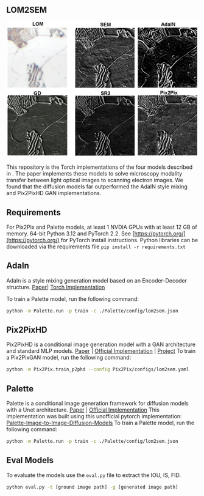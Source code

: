 ## LOM2SEM 

![Image](./docs/PearliteAllSim.png)

This repository is the Torch implementations of the four models described in [](). The paper implements these models to solve microscopy modality transfer between light optical images to scanning electron images. We found that the diffusion models far outperformed the AdaIN style mixing and Pix2PixHD GAN implementations.

## Requirements
For Pix2Pix and Palette models, at least 1 NVDIA GPUs with at least 12 GB of memory.
64-bit Python 3.12 and PyTorch 2.2. See [https://pytorch.org/](https://pytorch.org/) for PyTorch install instructions.
Python libraries can be downloaded via the requirements file `pip install -r requirements.txt`

## AdaIn
AdaIn is a style mixing generation model based on an Encoder-Decoder structure. [Paper](https://arxiv.org/pdf/1703.06868)| [Torch Implementation](https://github.com/xunhuang1995/AdaIN-style)

To train a Palette model, run the following command:
```bash
python -m Palette.run -p train -c ./Palette/config/lom2sem.json
```

## Pix2PixHD
Pix2PixHD is a conditional image generation model with a GAN architecture and standard MLP models. [Paper](https://arxiv.org/pdf/1711.11585.pdf) | [Official Implementation](https://github.com/NVIDIA/pix2pixHD) | [Project](https://tcwang0509.github.io/pix2pixHD/)
To train a Pix2PixGAN model, run the following command:
```bash
python -m Pix2Pix.train_p2phd --config Pix2Pix/configs/lom2sem.yaml
```

## Palette
Palette is a conditional image generation framework for diffusion models with a Unet architecture.  [Paper](https://arxiv.org/pdf/2111.05826.pdf) | [Official Implementation](https://iterative-refinement.github.io/palette/)
This implementation was built using this unofficial pytorch implementation: [Palette-Image-to-Image-Diffusion-Models](https://github.com/Janspiry/Palette-Image-to-Image-Diffusion-Models)
To train a Palette model, run the following command:
```bash
python -m Palette.run -p train -c ./Palette/config/lom2sem.json
```

## Eval Models
To evaluate the models use the `eval.py` file to extract the IOU, IS, FID.
```bash
python eval.py -t [ground image path] -g [generated image path]
```